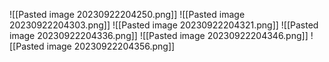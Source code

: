 ![[Pasted image 20230922204250.png]]
![[Pasted image 20230922204303.png]]
![[Pasted image 20230922204321.png]]
![[Pasted image 20230922204336.png]]
![[Pasted image 20230922204346.png]]
![[Pasted image 20230922204356.png]]
